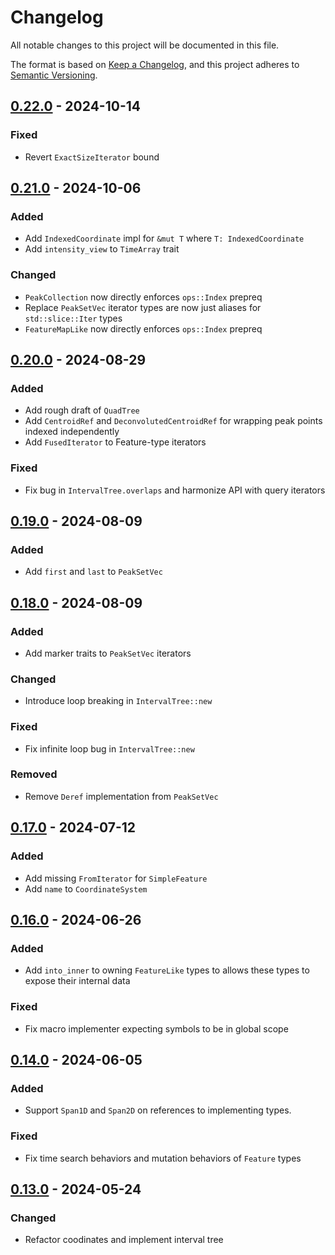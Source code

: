 # Changelog

All notable changes to this project will be documented in this file.

The format is based on [Keep a Changelog](https://keepachangelog.com/en/1.0.0/),
and this project adheres to [Semantic Versioning](https://semver.org/spec/v2.0.0.html).

## [0.22.0] - 2024-10-14

### Fixed

- Revert `ExactSizeIterator` bound

## [0.21.0] - 2024-10-06

### Added

- Add `IndexedCoordinate` impl for `&mut T` where `T: IndexedCoordinate`
- Add `intensity_view` to `TimeArray` trait

### Changed

- `PeakCollection` now directly enforces `ops::Index` prepreq
- Replace `PeakSetVec` iterator types are now just aliases for `std::slice::Iter` types
- `FeatureMapLike` now directly enforces `ops::Index` prepreq

## [0.20.0] - 2024-08-29

### Added

- Add rough draft of `QuadTree`
- Add `CentroidRef` and `DeconvolutedCentroidRef` for wrapping peak points indexed independently
- Add `FusedIterator` to Feature-type iterators

### Fixed

- Fix bug in `IntervalTree.overlaps` and harmonize API with query iterators

## [0.19.0] - 2024-08-09

### Added

- Add `first` and `last` to `PeakSetVec`

## [0.18.0] - 2024-08-09

### Added

- Add marker traits to `PeakSetVec` iterators

### Changed

- Introduce loop breaking in `IntervalTree::new`

### Fixed

- Fix infinite loop bug in `IntervalTree::new`

### Removed

- Remove `Deref` implementation from `PeakSetVec`

## [0.17.0] - 2024-07-12

### Added

- Add missing `FromIterator` for `SimpleFeature`
- Add `name` to `CoordinateSystem`

## [0.16.0] - 2024-06-26

### Added

- Add `into_inner` to owning `FeatureLike` types to allows these types to expose their internal data

### Fixed

- Fix macro implementer expecting symbols to be in global scope

## [0.14.0] - 2024-06-05

### Added

- Support `Span1D` and `Span2D` on references to implementing types.

### Fixed

- Fix time search behaviors and mutation behaviors of `Feature` types

## [0.13.0] - 2024-05-24

### Changed

- Refactor coodinates and implement interval tree

[0.22.0]: https://github.com/mobiusklein/mzpeaks/compare/v0.21.0..v0.22.0
[0.21.0]: https://github.com/mobiusklein/mzpeaks/compare/v0.20.0..v0.21.0
[0.20.0]: https://github.com/mobiusklein/mzpeaks/compare/v0.19.0..v0.20.0
[0.19.0]: https://github.com/mobiusklein/mzpeaks/compare/v0.18.0..v0.19.0
[0.18.0]: https://github.com/mobiusklein/mzpeaks/compare/v0.17.0..v0.18.0
[0.17.0]: https://github.com/mobiusklein/mzpeaks/compare/v0.16.0..v0.17.0
[0.16.0]: https://github.com/mobiusklein/mzpeaks/compare/v0.15.0..v0.16.0
[0.14.0]: https://github.com/mobiusklein/mzpeaks/compare/v0.13.0..v0.14.0
[0.13.0]: https://github.com/mobiusklein/mzpeaks/compare/v0.12.0..v0.13.0

<!-- generated by git-cliff -->
